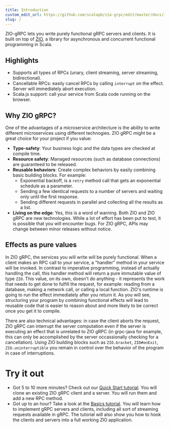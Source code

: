 ```yaml
---
title: Introduction
custom_edit_url: https://github.com/scalapb/zio-grpc/edit/master/docs/intro.md
slug: /
---
```


ZIO-gRPC lets you write purely functional gRPC servers and clients. It is built on top of [ZIO](https://zio.dev/), a library for asynchronous and concurrent functional programming in Scala.

## Highlights
* Supports all types of RPCs (unary, client streaming, server streaming, bidirectional).
* Cancellable RPCs: easily cancel RPCs by calling `interrupt` on the effect. Server will immediately abort execution.
* Scala.js support: call your service from Scala code running on the browser.

## Why ZIO gRPC?

One of the advantages of a microservice architecture is the ability to write different microservices using different technogies. ZIO gRPC might be a great choice for your project if you value:
* **Type-safety**: Your business logic and the data types are checked at compile time.
* **Resource safety**: Managed resources (such as database connections) are guaranteed to be released.
* **Reusable behaviors**: Create complex behaviors by easily combining basic building blocks. For example:
  * Exponential backoff, is a `retry` method call that gets an exponential schedule as a parameter.
  * Sending a few identical requests to a number of servers and waiting only until the first response.
  * Sending different requests in parallel and collecting all the results as a list.
* **Living on the edge**: Yes, this is a word of warning. Both ZIO and ZIO gRPC are new technologies. While a lot of effort has been put to test, it is possible that you will encounter bugs. For ZIO gRPC, APIs may change between minor releases without notice.

## Effects as pure values

In ZIO gRPC, the services you will write will be purely functional. When a client makes an RPC call to your service, a "handler" method in your service will be invoked. In contrast to imperative programming, instead of actually handling the call, this handler method will return a pure immutable value of type `ZIO`. This value, on its own, doesn't do anything - it represents the work that needs to get done to fulfill the request, for example:  reading from a database, making a network call, or calling a local function. ZIO's runtime is going to run the effect immediately after you return it. As you will see, structuring your program by combining functional effects will lead to reusable code that is easier to reason about and more likely to be correct once you get it to compile.

There are also technical advantages: in case the client aborts the request, ZIO gRPC can interrupt the server computation even if the server is executing an effect that is unrelated to ZIO gRPC (in grpc-java for example, this can only be accomplished by the server occassionally checking for a cancellation). Using ZIO building blocks such as `ZIO.bracket`, `ZIO#onExit`, `ZIO.uninterruptible` you remain in control over the behavior of the program in case of interruptions.

# Try it out

* Got 5 to 10 more minutes? Check out our [Quick Start tutorial](quickstart.md). You will clone an existing ZIO gRPC client and a server. You will run them and add a new RPC method.
* Got up to an hour? Take a look at the [Basics tutorial](basics.md). You will learn how to implement gRPC servers and clients, including all sort of streaming requests available in gRPC. The tutorial will also show you how to hook the clients and servers into a full working ZIO application.

